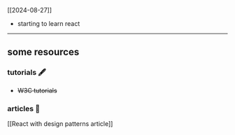 [[2024-08-27]]

- starting to learn react

---
> 
## some resources

### tutorials 🖋
- ~~W3C tutorials~~

### articles 🍞
[[React with design patterns article]]
